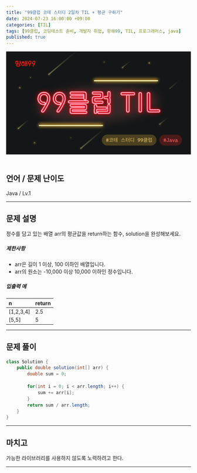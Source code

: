 ```yaml
---
title: "99클럽 코테 스터디 2일차 TIL + 평균 구하기"
date: 2024-07-23 16:00:00 +09:00
categories: [TIL]
tags: [99클럽, 코딩테스트 준비, 개발자 취업, 항해99, TIL, 프로그래머스, java]
published: true
---
```


![99club](/assets/img/java/til/99club_1.png)<br/><br/>

## **언어 / 문제 난이도** ##
Java / Lv.1

------

## **문제 설명** ##
정수를 담고 있는 배열 arr의 평균값을 return하는 함수, solution을 완성해보세요.

##### **제한사항**
- arr은 길이 1 이상, 100 이하인 배열입니다.
- arr의 원소는 -10,000 이상 10,000 이하인 정수입니다.

##### **입출력 예**

| n     | return |
|:------|:-------|
| [1,2,3,4] | 2.5    |
| [5,5] | 5      |

------

## **문제 풀이** ##
~~~java
class Solution {
    public double solution(int[] arr) {
        double sum = 0;

        for(int i = 0; i < arr.length; i++) {
            sum += arr[i];
        }
        return sum / arr.length;
    }
}
~~~
------

## **마치고** ##
가능한 라이브러리를 사용하지 않도록 노력하려고 한다.

------
